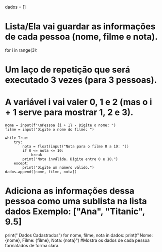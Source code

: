 dados = []
# Lista/Ela vai guardar as informações de cada pessoa (nome, filme e nota).
for i in range(3):
# Um laço de repetição que será executado 3 vezes (para 3 pessoas).
# A variável i vai valer 0, 1 e 2 (mas o i + 1 serve para mostrar 1, 2 e 3).
    nome = input(f"\nPessoa {i + 1} - Digite o nome: ")
    filme = input("Digite o nome do filme: ")

    while True:
        try:
            nota = float(input("Nota para o filme 0 a 10: "))
            if 0 <= nota <= 10:      
                break
            print("Nota inválida. Digite entre 0 e 10.")
        except:
            print("Digite um número válido.")
    dados.append([nome, filme, nota])
# Adiciona as informações dessa pessoa como uma sublista na lista dados Exemplo: ["Ana", "Titanic", 9.5]
print(" Dados Cadastrados")
for nome, filme, nota in dados:
    print(f"Nome: {nome}, Filme: {filme}, Nota: {nota}")
#Mostra os dados de cada pessoa formatados de forma clara.